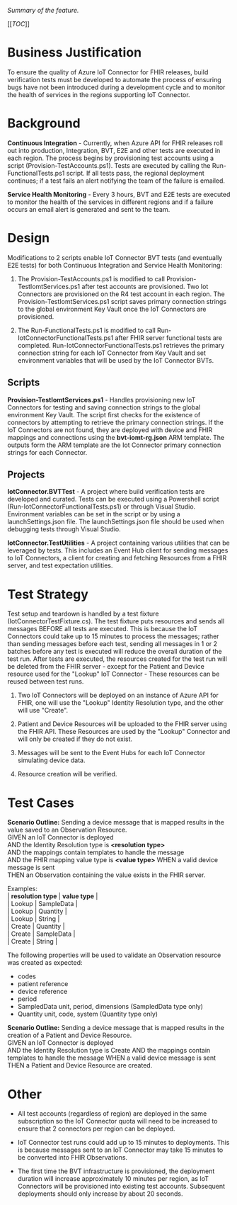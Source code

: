 *Summary of the feature.*

[[_TOC_]]

# Business Justification

To ensure the quality of Azure IoT Connector for FHIR releases, build verification tests must be developed to automate the process of ensuring bugs have not been introduced during a development cycle and to monitor the health of services in the regions supporting IoT Connector.

# Background

**Continuous Integration** - Currently, when Azure API for FHIR releases roll out into production, Integration, BVT, E2E and other tests are executed in each region. The process begins by provisioning test accounts using a script (Provision-TestAccounts.ps1). Tests are executed by calling the Run-FunctionalTests.ps1 script. If all tests pass, the regional deployment continues; if a test fails an alert notifying the team of the failure is emailed.

**Service Health Monitoring** - Every 3 hours, BVT and E2E tests are executed to monitor the health of the services in different regions and if a failure occurs an email alert is generated and sent to the team.

# Design

Modifications to 2 scripts enable IoT Connector BVT tests (and eventually E2E tests) for both Continuous Integration and Service Health Monitoring:

1. The Provision-TestAccounts.ps1 is modified to call Provision-TestIomtServices.ps1 after test accounts are provisioned. Two Iot Connectors are provisioned on the R4 test account in each region. The Provision-TestIomtServices.ps1 script saves primary connection strings to the global environment Key Vault once the IoT Connectors are provisioned.

1. The Run-FunctionalTests.ps1 is modified to call Run-IotConnectorFunctionalTests.ps1 after FHIR server functional tests are completed. Run-IotConnectorFunctionalTests.ps1 retrieves the primary connection string for each IoT Connector from Key Vault and set environment variables that will be used by the IoT Connector BVTs.

## Scripts

**Provision-TestIomtServices.ps1** - Handles provisioning new IoT Connectors for testing and saving connection strings to the global environment Key Vault. The script first checks for the existence of connectors by attempting to retrieve the primary connection strings. If the IoT Connectors are not found, they are deployed with device and FHIR mappings and connections using the **bvt-iomt-rg.json** ARM template. The outputs form the ARM template are the Iot Connector primary connection strings for each Connector.  

## Projects
**IotConnector.BVTTest** - A project where build verification tests are developed and curated. Tests can be executed using a Powershell script (Run-IotConnectorFunctionalTests.ps1) or through Visual Studio. Environment variables can be set in the script or by using a launchSettings.json file. The launchSettings.json file should be used when debugging tests through Visual Studio.

**IotConnector.TestUtilities** - A project containing various utilities that can be leveraged by tests. This includes an Event Hub client for sending messages to IoT Connectors, a client for creating and fetching Resources from a FHIR server, and test expectation utilities.

# Test Strategy

Test setup and teardown is handled by a test fixture (IotConnectorTestFixture.cs). The test fixture puts resources and sends all messages BEFORE all tests are executed. This is because the IoT Connectors could take up to 15 minutes to process the messages; rather than sending messages before each test, sending all messages in 1 or 2 batches before any test is executed will reduce the overall duration of the test run. After tests are executed, the resources created for the test run will be deleted from the FHIR server - except for the Patient and Device resource used for the "Lookup" IoT Connector - These resources can be reused between test runs. 

1. Two IoT Connectors will be deployed on an instance of Azure API for FHIR, one will use the "Lookup" Identity Resolution type, and the other will use "Create".

1. Patient and Device Resources will be uploaded to the FHIR server using the FHIR API. These Resources are used by the "Lookup" Connector and will only be created if they do not exist.

1. Messages will be sent to the Event Hubs for each IoT Connector simulating device data.

1. Resource creation will be verified.

# Test Cases

**Scenario Outline:** Sending a device message that is mapped results in the value saved to an Observation Resource.   
GIVEN an IoT Connector is deployed  
AND the Identity Resolution type is **\<resolution type\>**  
AND the mappings contain templates to handle the message  
AND the FHIR mapping value type is **\<value type\>** 
WHEN a valid device message is sent  
THEN an Observation containing the value exists in the FHIR server.

Examples:  
| **resolution type** | **value type** |  
| Lookup | SampleData |  
| Lookup | Quantity |  
| Lookup | String |  
| Create | Quantity |  
| Create | SampleData |  
| Create | String |  

The following properties will be used to validate an Observation resource was created as expected:

* codes
* patient reference
* device reference
* period
* SampledData unit, period, dimensions (SampledData type only)
* Quantity unit, code, system (Quantity type only)

**Scenario Outline:** Sending a device message that is mapped results in the creation of a Patient and Device Resource.   
GIVEN an IoT Connector is deployed  
AND the Identity Resolution type is Create
AND the mappings contain templates to handle the message
WHEN a valid device message is sent  
THEN a Patient and Device Resource are created.

# Other

* All test accounts (regardless of region) are deployed in the same subscription so the IoT Connector quota will need to be increased to ensure that 2 connectors per region can be deployed.

* IoT Connector test runs could add up to 15 minutes to deployments. This is because messages sent to an IoT Connector may take 15 minutes to be converted into FHIR Observations.  

* The first time the BVT infrastructure is provisioned, the deployment duration will increase approximately 10 minutes per region, as IoT Connectors will be provisioned into existing test accounts. Subsequent deployments should only increase by about 20 seconds.
